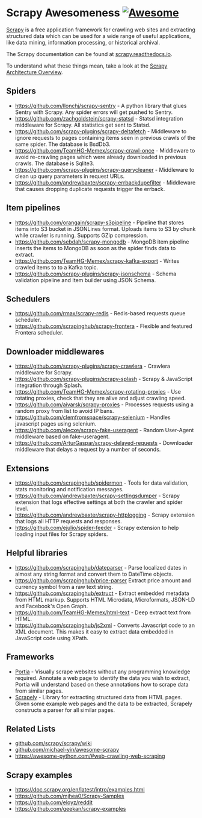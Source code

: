 # Scrapy Awesomeness [![Awesome](https://cdn.rawgit.com/sindresorhus/awesome/d7305f38d29fed78fa85652e3a63e154dd8e8829/media/badge.svg)](https://github.com/sindresorhus/awesome)

[Scrapy](https://scrapy.org) is a free application framework for crawling web sites and extracting structured data which can be used for a wide range of useful applications, like data mining, information processing, or historical archival.

The Scrapy documentation can be found at [scrapy.readthedocs.io](https://scrapy.readthedocs.io).

To understand what these things mean, take a look at the [Scrapy Architecture Overview](https://scrapy.readthedocs.io/en/latest/topics/architecture.html).


## Spiders

* https://github.com/llonchj/scrapy-sentry - A python library that glues Sentry with Scrapy. Any spider errors will get pushed to Sentry.
* https://github.com/zachgoldstein/scrapy-statsd - Statsd integration middleware for Scrapy. All statistics get sent to Statsd.
* https://github.com/scrapy-plugins/scrapy-deltafetch - Middleware to ignore requests to pages containing items seen in previous crawls of the same spider. The database is BsdDb3.
* https://github.com/TeamHG-Memex/scrapy-crawl-once - Middleware to avoid re-crawling pages which were already downloaded in previous crawls. The database is Sqlite3.
* https://github.com/scrapy-plugins/scrapy-querycleaner - Middleware to clean up query parameters in request URLs.
* https://github.com/andrewbaxter/scrapy-errbackdupefilter - Middleware that causes dropping duplicate requests trigger the errback.


## Item pipelines

* https://github.com/orangain/scrapy-s3pipeline - Pipeline that stores items into S3 bucket in JSONLines format. Uploads items to S3 by chunk while crawler is running. Supports GZip compression.
* https://github.com/sebdah/scrapy-mongodb - MongoDB item pipeline inserts the items to MongoDB as soon as the spider finds data to extract.
* https://github.com/TeamHG-Memex/scrapy-kafka-export - Writes crawled items to to a Kafka topic.
* https://github.com/scrapy-plugins/scrapy-jsonschema - Schema validation pipeline and Item builder using JSON Schema.


## Schedulers

* https://github.com/rmax/scrapy-redis - Redis-based requests queue scheduler.
* https://github.com/scrapinghub/scrapy-frontera - Flexible and featured Frontera scheduler.


## Downloader middlewares

* https://github.com/scrapy-plugins/scrapy-crawlera - Crawlera middleware for Scrapy.
* https://github.com/scrapy-plugins/scrapy-splash - Scrapy & JavaScript integration through Splash.
* https://github.com/TeamHG-Memex/scrapy-rotating-proxies - Use rotating proxies, check that they are alive and adjust crawling speed.
* https://github.com/aivarsk/scrapy-proxies - Processes requests using a random proxy from list to avoid IP bans.
* https://github.com/clemfromspace/scrapy-selenium - Handles javascript pages using selenium.
* https://github.com/alecxe/scrapy-fake-useragent - Random User-Agent middleware based on fake-useragent.
* https://github.com/ArturGaspar/scrapy-delayed-requests - Downloader middleware that delays a request by a number of seconds.


## Extensions

* https://github.com/scrapinghub/spidermon - Tools for data validation, stats monitoring and notification messages.
* https://github.com/andrewbaxter/scrapy-settingsdumper - Scrapy extension that logs effective settings at both the crawler and spider level.
* https://github.com/andrewbaxter/scrapy-httplogging - Scrapy extension that logs all HTTP requests and responses.
* https://github.com/ejulio/spider-feeder - Scrapy extension to help loading input files for Scrapy spiders.


## Helpful libraries

* https://github.com/scrapinghub/dateparser - Parse localized dates in almost any string format and convert them to DateTime objects.
* https://github.com/scrapinghub/price-parser Extract price amount and currency symbol from a raw text string.
* https://github.com/scrapinghub/extruct - Extract embedded metadata from HTML markup. Supports HTML Microdata, Microformats, JSON-LD and Facebook's Open Graph.
* https://github.com/TeamHG-Memex/html-text - Deep extract text from HTML.
* https://github.com/scrapinghub/js2xml - Converts Javascript code to an XML document. This makes it easy to extract data embedded in JavaScript code using XPath.


## Frameworks

* [Portia](https://github.com/scrapinghub/portia) - Visually scrape websites without any programming knowledge required. Annotate a web page to identify the data you wish to extract, Portia will understand based on these annotations how to scrape data from similar pages.
* [Scrapely](https://github.com/scrapy/scrapely) - Library for extracting structured data from HTML pages. Given some example web pages and the data to be extracted, Scrapely constructs a parser for all similar pages.


## Related Lists

* [github.com/scrapy/scrapy/wiki](https://github.com/scrapy/scrapy/wiki)
* [github.com/michael-yin/awesome-scrapy](https://github.com/michael-yin/awesome-scrapy)
* https://awesome-python.com/#web-crawling-web-scraping


## Scrapy examples

* https://doc.scrapy.org/en/latest/intro/examples.html
* https://github.com/mjhea0/Scrapy-Samples
* https://github.com/eloyz/reddit
* https://github.com/geekan/scrapy-examples
